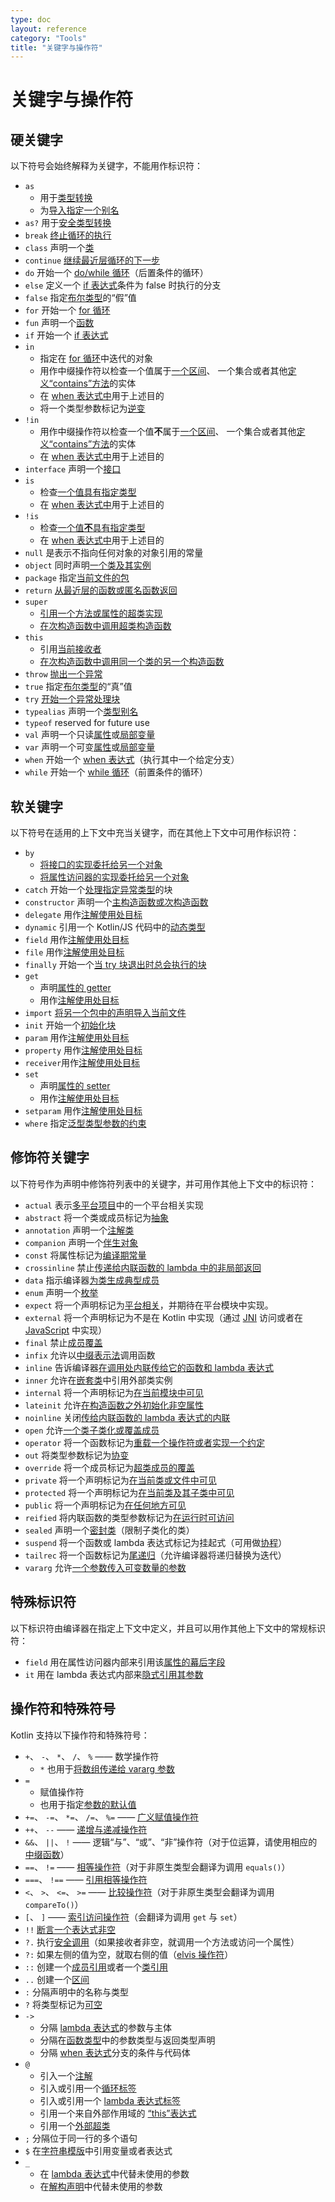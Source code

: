 ```yaml
---
type: doc
layout: reference
category: "Tools"
title: "关键字与操作符"
---
```


# 关键字与操作符

## 硬关键字

以下符号会始终解释为关键字，不能用作标识符：

 * `as` 
      - 用于[类型转换](typecasts.html#不安全的转换操作符)
      - 为[导入指定一个别名](packages.html#导入)
 * `as?` 用于[安全类型转换](typecasts.html#安全的可空转换操作符)
 * `break` [终止循环的执行](returns.html)
 * `class` 声明一个[类](classes.html)
 * `continue` [继续最近层循环的下一步](returns.html) 
 * `do` 开始一个 [do/while 循环](control-flow.html#while-循环)（后置条件的循环）
 * `else` 定义一个 [if 表达式](control-flow.html#if-表达式)条件为 false 时执行的分支
 * `false` 指定[布尔类型](basic-types.html#布尔)的“假”值
 * `for` 开始一个 [for 循环](control-flow.html#for-循环)
 * `fun` 声明一个[函数](functions.html) 
 * `if` 开始一个 [if 表达式](control-flow.html#if-表达式)
 * `in`
     - 指定在 [for 循环](control-flow.html#for-循环)中迭代的对象
     - 用作中缀操作符以检查一个值属于[一个区间](ranges.html)、
       一个集合或者其他[定义“contains”方法](operator-overloading.html#in)的实体
     - 在 [when 表达式中](control-flow.html#when-表达式)用于上述目的
     - 将一个类型参数标记为[逆变](generics.html#声明处型变)
 * `!in`
     - 用作中缀操作符以检查一个值**不**属于[一个区间](ranges.html)、
       一个集合或者其他[定义“contains”方法](operator-overloading.html#in)的实体
     - 在 [when 表达式中](control-flow.html#when-表达式)用于上述目的
 * `interface` 声明一个[接口](interfaces.html)
 * `is` 
     - 检查[一个值具有指定类型](typecasts.html#is-与-is-操作符)
     - 在 [when 表达式中](control-flow.html#when-表达式)用于上述目的
 * `!is`
     - 检查[一个值**不**具有指定类型](typecasts.html#is-与-is-操作符)
     - 在 [when 表达式中](control-flow.html#when-表达式)用于上述目的
 * `null` 是表示不指向任何对象的对象引用的常量
 * `object` 同时声明[一个类及其实例](object-declarations.html)
 * `package` 指定[当前文件的包](packages.html)
 * `return` [从最近层的函数或匿名函数返回](returns.html)  
 * `super` 
     - [引用一个方法或属性的超类实现](classes.html#调用超类实现)
     - [在次构造函数中调用超类构造函数](classes.html#继承)
 * `this` 
     - 引用[当前接收者](this-expressions.html)
     - [在次构造函数中调用同一个类的另一个构造函数](classes.html#构造函数)
 * `throw` [抛出一个异常](exceptions.html)
 * `true` 指定[布尔类型](basic-types.html#布尔)的“真”值
 * `try` [开始一个异常处理块](exceptions.html)
 * `typealias` 声明一个[类型别名](type-aliases.html)
 * `typeof` reserved for future use
 * `val` 声明一个只读[属性](properties.html)或[局部变量](basic-syntax.html#defining-variables)
 * `var` 声明一个可变[属性](properties.html)或[局部变量](basic-syntax.html#defining-variables)
 * `when` 开始一个 [when 表达式](control-flow.html#when-表达式)（执行其中一个给定分支）
 * `while` 开始一个 [while 循环](control-flow.html#while-循环)（前置条件的循环）

## 软关键字

以下符号在适用的上下文中充当关键字，而在<!--
-->其他上下文中可用作标识符：

 * `by`
     - [将接口的实现委托给另一个对象](delegation.html)
     - [将属性访问器的实现委托给另一个对象](delegated-properties.html)
 * `catch` 开始一个[处理指定异常类型](exceptions.html)的块
 * `constructor` 声明一个[主构造函数或次构造函数](classes.html#构造函数)
 * `delegate` 用作[注解使用处目标](annotations.html#注解使用处目标) 
 * `dynamic` 引用一个 Kotlin/JS 代码中的[动态类型](dynamic-type.html)
 * `field` 用作[注解使用处目标](annotations.html#注解使用处目标)
 * `file` 用作[注解使用处目标](annotations.html#注解使用处目标)
 * `finally` 开始一个[当 try 块退出时总会执行的块](exceptions.html)
 * `get`
     - 声明[属性的 getter](properties.html#getters-与-setters)
     - 用作[注解使用处目标](annotations.html#注解使用处目标)
 * `import` [将另一个包中的声明导入当前文件](packages.html)
 * `init` 开始一个[初始化块](classes.html#构造函数)
 * `param` 用作[注解使用处目标](annotations.html#注解使用处目标)
 * `property` 用作[注解使用处目标](annotations.html#注解使用处目标)
 * `receiver`用作[注解使用处目标](annotations.html#注解使用处目标)
 * `set`
     - 声明[属性的 setter](properties.html#getters-与-setters)
     - 用作[注解使用处目标](annotations.html#注解使用处目标)
 * `setparam` 用作[注解使用处目标](annotations.html#注解使用处目标)
 * `where` 指定[泛型类型参数的约束](generics.html#上界)
 
## 修饰符关键字

以下符号作为声明中修饰符列表中的关键字，并可用作其他上下文中<!--
-->的标识符：

 * `actual` 表示[多平台项目](multiplatform.html)中的一个平台相关实现
 * `abstract` 将一个类或成员标记为[抽象](classes.html#抽象类)
 * `annotation` 声明一个[注解类](annotations.html)
 * `companion` 声明一个[伴生对象](object-declarations.html#伴生对象)
 * `const` 将属性标记为[编译期常量](properties.html#编译期常量)
 * `crossinline` 禁止[传递给内联函数的 lambda 中的非局部返回](inline-functions.html#非局部返回) 
 * `data` 指示编译器[为类生成典型成员](data-classes.html)
 * `enum` 声明一个[枚举](enum-classes.html)
 * `expect` 将一个声明标记为[平台相关](multiplatform.html)，并期待在平台模块中实现。
 * `external` 将一个声明标记为不是在 Kotlin 中实现（通过 [JNI](java-interop.html#在-kotlin-中使用-jni) 访问或者在 [JavaScript](js-interop.html#external-修饰符) 中实现）
 * `final` 禁止[成员覆盖](classes.html#覆盖方法)
 * `infix` 允许以[中缀表示法](functions.html#中缀表示法)调用函数
 * `inline` 告诉编译器[在调用处内联传给它的函数和 lambda 表达式](inline-functions.html)
 * `inner` 允许在[嵌套类](nested-classes.html)中引用外部类实例
 * `internal` 将一个声明标记为[在当前模块中可见](visibility-modifiers.html)
 * `lateinit` 允许[在构造函数之外初始化非空属性](properties.html#延迟初始化属性与变量)
 * `noinline` 关闭[传给内联函数的 lambda 表达式的内联](inline-functions.html#禁用内联)
 * `open` 允许[一个类子类化或覆盖成员](classes.html#继承)
 * `operator` 将一个函数标记为[重载一个操作符或者实现一个约定](operator-overloading.html)
 * `out` 将类型参数标记为[协变](generics.html#声明处型变)
 * `override` 将一个成员标记为[超类成员的覆盖](classes.html#覆盖方法)
 * `private` 将一个声明标记为[在当前类或文件中可见](visibility-modifiers.html) 
 * `protected` 将一个声明标记为[在当前类及其子类中可见](visibility-modifiers.html)
 * `public` 将一个声明标记为[在任何地方可见](visibility-modifiers.html)
 * `reified` 将内联函数的类型参数标记为[在运行时可访问](inline-functions.html#具体化的类型参数)
 * `sealed` 声明一个[密封类](sealed-classes.html)（限制子类化的类）
 * `suspend` 将一个函数或 lambda 表达式标记为挂起式（可用做[协程](coroutines.html)）
 * `tailrec` 将一个函数标记为[尾递归](functions.html#尾递归函数)（允许编译器将递归替换为迭代）
 * `vararg` 允许[一个参数传入可变数量的参数](functions.html#可变数量的参数varargs)

## 特殊标识符

以下标识符由编译器在指定上下文中定义，并且可以用作其他上下文中的常规<!--
-->标识符：

 * `field` 用在属性访问器内部来引用该[属性的幕后字段](properties.html#幕后字段)
 * `it` 用在 lambda 表达式内部来[隐式引用其参数](lambdas.html#it单个参数的隐式名称)
 
 
## 操作符和特殊符号

Kotlin 支持以下操作符和特殊符号：

 * `+`、 `-`、 `*`、 `/`、 `%` —— 数学操作符
     - `*` 也用于[将数组传递给 vararg 参数](functions.html#可变数量的参数varargs)
 * `=`
     - 赋值操作符
     - 也用于指定[参数的默认值](functions.html#默认参数) 
 * `+=`、 `-=`、 `*=`、 `/=`、 `%=` —— [广义赋值操作符](operator-overloading.html#assignments)
 * `++`、 `--` —— [递增与递减操作符](operator-overloading.html#递增与递减)
 * `&&`、 `||`、 `!` —— 逻辑“与”、“或”、“非”操作符（对于位运算，请使用相应的[中缀函数](basic-types.html#运算)）
 * `==`、 `!=` —— [相等操作符](operator-overloading.html#equals)（对于非原生类型会翻译为调用 `equals()`）
 * `===`、 `!==` —— [引用相等操作符](equality.html#引用相等)
 * `<`、 `>`、 `<=`、 `>=` —— [比较操作符](operator-overloading.html#comparison)（对于非原生类型会翻译为调用 `compareTo()`）
 * `[`、 `]` —— [索引访问操作符](operator-overloading.html#indexed)（会翻译为调用 `get` 与 `set`）
 * `!!` [断言一个表达式非空](null-safety.html#-操作符)
 * `?.` 执行[安全调用](null-safety.html#安全的调用)（如果接收者非空，就调用一个方法或访问一个属性）
 * `?:` 如果左侧的值为空，就取右侧的值（[elvis 操作符](null-safety.html#elvis-操作符)）
 * `::` 创建一个[成员引用](reflection.html#函数引用)或者一个[类引用](reflection.html#类引用)
 * `..` 创建一个[区间](ranges.html) 
 * `:` 分隔声明中的名称与类型
 * `?` 将类型标记为[可空](null-safety.html#可空类型与非空类型) 
 * `->`
     - 分隔 [lambda 表达式](lambdas.html#lambda-表达式语法)的参数与主体
     - 分隔在[函数类型](lambdas.html#函数类型)中的参数类型与返回类型声明
     - 分隔 [when 表达式](control-flow.html#when-表达式)分支的条件与代码体
 * `@`
    - 引入一个[注解](annotations.html#用法)
    - 引入或引用一个[循环标签](returns.html#break-与-continue-标签) 
    - 引入或引用一个 [lambda 表达式标签](returns.html#标签处返回)
    - 引用一个来自外部作用域的 [“this”表达式](this-expressions.html#限定的-this)
    - 引用一个[外部超类](classes.html#调用超类实现)
 * `;` 分隔位于同一行的多个语句
 * `$` 在[字符串模版](basic-types.html#字符串模板)中引用变量或者表达式
 * `_`
     - 在 [lambda 表达式](lambdas.html#下划线用于未使用的变量自-11-起)中代替未使用的参数
     - 在[解构声明](multi-declarations.html#下划线用于未使用的变量自-11-起)中代替未使用的参数
     
